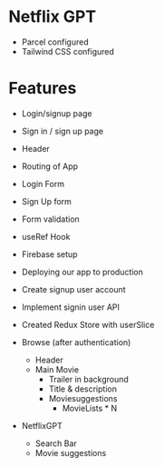 # Netflix GPT

- Parcel configured
- Tailwind CSS configured

# Features

- Login/signup page
- Sign in / sign up page
- Header
- Routing of App
- Login Form
- Sign Up form
- Form validation
- useRef Hook
- Firebase setup
- Deploying our app to production
- Create signup user account
- Implement signin user API
- Created Redux Store with userSlice

- Browse (after authentication)

  - Header
  - Main Movie
    - Trailer in background
    - Title & description
    - Moviesuggestions
      - MovieLists \* N

- NetflixGPT
  - Search Bar
  - Movie suggestions
